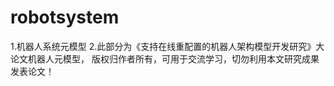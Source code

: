 robotsystem
===========

1.机器人系统元模型
2.此部分为《支持在线重配置的机器人架构模型开发研究》大论文机器人元模型， 
版权归作者所有，可用于交流学习，切勿利用本文研究成果发表论文！
